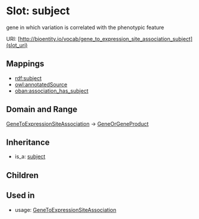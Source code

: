 # Slot: subject


gene in which variation is correlated with the phenotypic feature

URI: [http://bioentity.io/vocab/gene_to_expression_site_association_subject](slot_uri)
## Mappings

 * [rdf:subject](http://purl.obolibrary.org/obo/rdf_subject)
 * [owl:annotatedSource](http://purl.obolibrary.org/obo/owl_annotatedSource)
 * [oban:association_has_subject](http://purl.obolibrary.org/obo/oban_association_has_subject)
## Domain and Range

[GeneToExpressionSiteAssociation](GeneToExpressionSiteAssociation.md) -> [GeneOrGeneProduct](GeneOrGeneProduct.md)
## Inheritance

 *  is_a: [subject](subject.md)
## Children

## Used in

 *  usage: [GeneToExpressionSiteAssociation](GeneToExpressionSiteAssociation.md)
